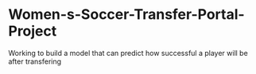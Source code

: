 # Women-s-Soccer-Transfer-Portal-Project

Working to build a model that can predict how successful a player will be after transfering
